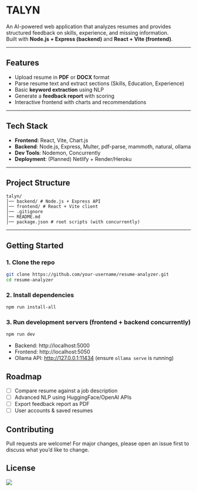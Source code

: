 # TALYN

An AI-powered web application that analyzes resumes and provides structured feedback on skills, experience, and missing information.  
Built with **Node.js + Express (backend)** and **React + Vite (frontend)**.

---

## Features
- Upload resume in **PDF** or **DOCX** format  
- Parse resume text and extract sections (Skills, Education, Experience)  
- Basic **keyword extraction** using NLP  
- Generate a **feedback report** with scoring  
- Interactive frontend with charts and recommendations  

---

## Tech Stack
- **Frontend**: React, Vite, Chart.js  
- **Backend**: Node.js, Express, Multer, pdf-parse, mammoth, natural, ollama
- **Dev Tools**: Nodemon, Concurrently  
- **Deployment**: (Planned) Netlify + Render/Heroku  

---

## Project Structure

```
talyn/
│── backend/ # Node.js + Express API
│── frontend/ # React + Vite client
│── .gitignore
│── README.md
│── package.json # root scripts (with concurrently)
```

---

## Getting Started

### 1. Clone the repo
```bash
git clone https://github.com/your-username/resume-analyzer.git
cd resume-analyzer
```

### 2. Install dependencies
```bash
npm run install-all
```

### 3. Run development servers (frontend + backend concurrently)
```bash
npm run dev
```

- Backend: http://localhost:5000
- Frontend: http://localhost:5050
- Ollama API: http://127.0.0.1:11434 (ensure `ollama serve` is running)

## Roadmap
- [ ] Compare resume against a job description
- [ ] Advanced NLP using HuggingFace/OpenAI APIs
- [ ] Export feedback report as PDF
- [ ] User accounts & saved resumes

## Contributing

Pull requests are welcome! For major changes, please open an issue first to discuss what you’d like to change.

## License
<img src="https://shields.io/github/license/lastedC/Talyn">